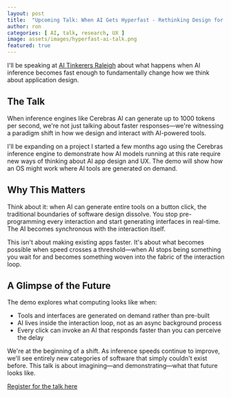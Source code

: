 ```yaml
---
layout: post
title:  "Upcoming Talk: When AI Gets Hyperfast - Rethinking Design for 1000 tokens/s"
author: ron
categories: [ AI, talk, research, UX ]
image: assets/images/hyperfast-ai-talk.png
featured: true
---
```


I'll be speaking at [AI Tinkerers Raleigh](https://raleigh.aitinkerers.org/talks/rsvp_rjOw3LBlaI4) about what happens when AI inference becomes fast enough to fundamentally change how we think about application design.

## The Talk

When inference engines like Cerebras AI can generate up to 1000 tokens per second, we're not just talking about faster responses—we're witnessing a paradigm shift in how we design and interact with AI-powered tools.

I'll be expanding on a project I started a few months ago using the Cerebras inference engine to demonstrate how AI models running at this rate require new ways of thinking about AI app design and UX. The demo will show how an OS might work where AI tools are generated on demand.

## Why This Matters

Think about it: when AI can generate entire tools on a button click, the traditional boundaries of software design dissolve. You stop pre-programming every interaction and start generating interfaces in real-time. The AI becomes synchronous with the interaction itself.

This isn't about making existing apps faster. It's about what becomes possible when speed crosses a threshold—when AI stops being something you wait for and becomes something woven into the fabric of the interaction loop.

## A Glimpse of the Future

The demo explores what computing looks like when:
- Tools and interfaces are generated on demand rather than pre-built
- AI lives inside the interaction loop, not as an async background process
- Every click can invoke an AI that responds faster than you can perceive the delay

We're at the beginning of a shift. As inference speeds continue to improve, we'll see entirely new categories of software that simply couldn't exist before. This talk is about imagining—and demonstrating—what that future looks like.

[Register for the talk here](https://raleigh.aitinkerers.org/talks/rsvp_rjOw3LBlaI4)

